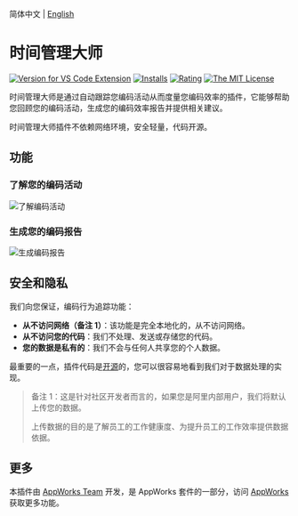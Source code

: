 简体中文 | [English](https://github.com/appworks-lab/pack/blob/master/extensions/time-master/README.md)

# 时间管理大师

[![Version for VS Code Extension](https://vsmarketplacebadge.apphb.com/version-short/iceworks-team.iceworks-time-master.svg?logo=visual-studio-code)](https://marketplace.visualstudio.com/items?itemName=iceworks-team.iceworks-time-master)
[![Installs](https://vsmarketplacebadge.apphb.com/installs-short/iceworks-team.iceworks-time-master.svg)](https://marketplace.visualstudio.com/items?itemName=iceworks-team.iceworks-time-master)
[![Rating](https://vsmarketplacebadge.apphb.com/rating-short/iceworks-team.iceworks-time-master.svg)](https://marketplace.visualstudio.com/items?itemName=iceworks-team.iceworks-time-master)
[![The MIT License](https://img.shields.io/badge/license-MIT-blue.svg)](http://opensource.org/licenses/MIT)

时间管理大师是通过自动跟踪您编码活动从而度量您编码效率的插件，它能够帮助您回顾您的编码活动，生成您的编码效率报告并提供相关建议。

时间管理大师插件不依赖网络环境，安全轻量，代码开源。

## 功能

### 了解您的编码活动

![了解编码活动](https://img.alicdn.com/imgextra/i1/O1CN01abIlJ91ec7lgf4uHp_!!6000000003891-2-tps-2880-1754.png)

### 生成您的编码报告

![生成编码报告](https://img.alicdn.com/imgextra/i2/O1CN01kswdUu20kINbuflaj_!!6000000006887-2-tps-2880-1754.png)

## 安全和隐私

我们向您保证，编码行为追踪功能：

- **从不访问网络（备注 1）**：该功能是完全本地化的，从不访问网络。
- **从不访问您的代码**：我们不处理、发送或存储您的代码。
- **您的数据是私有的**：我们不会与任何人共享您的个人数据。

最重要的一点，插件代码是[开源](https://github.com/appworks-lab/pack/tree/master/extensions/iceworks-time-master)的，您可以很容易地看到我们对于数据处理的实现。

> 备注 1：这是针对社区开发者而言的，如果您是阿里内部用户，我们将默认上传您的数据。
> 
> 上传数据的目的是了解员工的工作健康度、为提升员工的工作效率提供数据依据。

## 更多

本插件由 [AppWorks Team](https://marketplace.visualstudio.com/publishers/iceworks-team) 开发，是 AppWorks 套件的一部分，访问 [AppWorks](https://marketplace.visualstudio.com/items?itemName=iceworks-team.iceworks) 获取更多功能。
